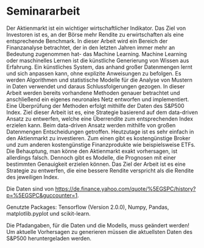 # Seminararbeit
Der Aktienmarkt ist ein wichtiger wirtschaftlicher Indikator. Das Ziel von Investoren ist es, an der Börse mehr Rendite zu erwirtschaften als eine entsprechende Benchmark.
In dieser Arbeit wird ein Bereich der Finanzanalyse betrachtet, der in den letzten Jahren immer mehr an Bedeutung zugenommen hat- das Machine Learning. 
Machine Learning oder maschinelles Lernen ist die künstliche Generierung von Wissen aus Erfahrung. Ein künstliches System, das anhand großer Datenmengen lernt und sich anpassen kann, ohne explizite Anweisungen zu befolgen. Es werden Algorithmen und statistische Modelle für die Analyse von Mustern in Daten verwendet und daraus Schlussfolgerungen gezogen.
In dieser Arbeit werden bereits vorhandene Methoden genauer betrachtet und anschließend ein eigenes neuronales Netz entworfen und implementiert. Eine Überprüfung der Methoden erfolgt mithilfe der Daten des S&P500 Index.
Ziel dieser Arbeit ist es, eine Strategie basierend auf dem data-driven Ansatz zu entwerfen, welche eine Überrendite zum entsprechenden Index erzielen kann. Beim data-driven Ansatz werden mithilfe von großen Datenmengen Entscheidungen getroffen.
Heutzutage ist es sehr einfach in den Aktienmarkt zu investieren. Zum einen gibt es kostengünstige Broker und zum anderen kostengünstige Finanzprodukte wie beispielsweise ETFs. Die Behauptung, man könne den Aktienmarkt exakt vorhersagen, ist allerdings falsch. Dennoch gibt es Modelle, die Prognosen mit einer bestimmten Genauigkeit erzielen können.
Das Ziel der Arbeit ist es eine Strategie zu entwerfen, die eine bessere Rendite verspricht als die Rendite des jeweiligen Index.

Die Daten sind von https://de.finance.yahoo.com/quote/%5EGSPC/history?p=%5EGSPC&guccounter=1. 

Genutzte Packages: Tensorflow (Version 2.0.0), Numpy, Pandas, matplotlib.pyplot und scikit-learn.

Die Pfadangaben, für die Daten und die Modells, muss geändert werden!
Um aktuelle Vorhersagen zu generieren müssen die aktuellsten Daten des S&P500 heruntergeladen werden.
